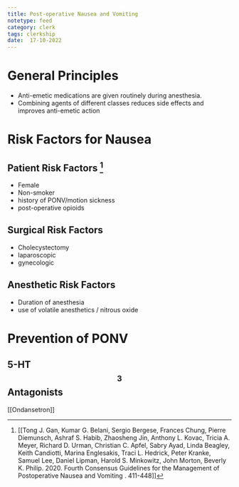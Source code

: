 ```yaml
---
title: Post-operative Nausea and Vomiting
notetype: feed
category: clerk
tags: clerkship 
date:  17-10-2022
---
```

# General Principles
- Anti-emetic medications are given routinely during anesthesia. 
- Combining agents of different classes reduces side effects and improves anti-emetic action


# Risk Factors for Nausea
## Patient Risk Factors [^1]
- Female
- Non-smoker
- history of PONV/motion sickness
- post-operative opioids

## Surgical Risk Factors
- Cholecystectomy
- laparoscopic
- gynecologic
## Anesthetic Risk Factors
 - Duration of anesthesia
 - use of volatile anesthetics / nitrous oxide

# Prevention of PONV
## 5-HT$$_3$$ Antagonists
[[Ondansetron]]



[^1]:  [[Tong J. Gan, Kumar G. Belani, Sergio Bergese, Frances Chung, Pierre Diemunsch, Ashraf S. Habib, Zhaosheng Jin, Anthony L. Kovac, Tricia A. Meyer, Richard D. Urman, Christian C. Apfel, Sabry Ayad, Linda Beagley, Keith Candiotti, Marina Englesakis, Traci L. Hedrick, Peter Kranke, Samuel Lee, Daniel Lipman, Harold S. Minkowitz, John Morton, Beverly K. Philip. 2020. Fourth Consensus Guidelines for the Management of Postoperative Nausea and Vomiting . 411-448]]
[^2]:
[^3]:
[^4]: